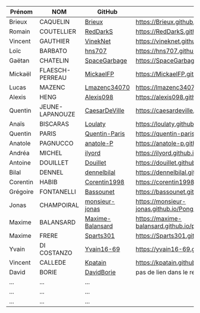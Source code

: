 | Prénom              | NOM              | GitHub                                                        | Pong                                        |
| ------------------- |----------------  | ------------------------------------------------------------- | --------------------------------------------------------- |
| Brieux              | CAQUELIN         | [Brieux](https://github.com/Brieux)                           | https://Brieux.github.io/Pong/index.html   |
| Romain              | COUTELLIER       | [RedDarkS](https://github.com/RedDarkS)                       | https://RedDarkS.github.io/pong/index.html |
| Vincent             | GAUTHIER         | [VinekNet](https://github.com/VinekNet)                       |https://vineknet.github.io/PONG/index.html |
| Loïc                | BARBATO          | [hns707](https://github.com/hns707)                           | https://hns707.github.io/pong/          |
| Gaëtan              | CHATELIN         | [SpaceGarbage](https://github.com/SpaceGarbage)               | https://SpaceGarbage.github.io/Pong/index.html|
| Mickaël             | FLAESCH-PERREAU  | [MickaelFP](https://github.com/MickaelFP)                     |https://MickaelFP.github.io/Pong/index.html|
| Lucas               | MAZENC           | [Lmazenc34070](https://github.com/Lmazenc34070)               | https://lmazenc34070.github.io/Pong/index.html |
| Alexis              | HENG             | [Alexis098](https://github.com/Alexis098)                     | https://alexis098.github.io/pong/index.html    |
| Quentin             | JEUNE-LAPANOUZE  | [CaesarDeVille](https://github.com/CaesarDeVille)             |https://caesardeville.github.io/Pong/index.html |
| Anaïs               | BISCARAS         | [Loulaty](https://github.com/Loulaty)                         | https://loulaty.github.io/pong|
| Quentin             | PARIS            | [Quentin-Paris](https://github.com/Quentin-Paris)             | https://quentin-paris.github.io/PONG/  |
| Anatole             | PAGNUCCO         | [anatole-P](https://github.com/anatole-P)                     | https://anatole-p.github.io/Pong/index.html|
| Andréa              | MICHEL           | [ilyord](https://github.com/ilyord)                           |   https://ilyord.github.io/Pong/index.html       |
| Antoine             | DOUILLET         | [Douillet](https://github.com/Douillet)                       | https://douillet.github.io/pong/     |
| Bilal               | DENNEL           | [dennelbilal](https://github.com/dennelbilal)                 | https://dennelbilal.github.io/Pong/index.html|
| Corentin            | HABIB            | [Corentin1998](https://github.com/Corentin1998)               | https://corentin1998.github.io/Pong/index.html |
| Grégoire            | FONTANELLI       | [Bassounet](https://github.com/Bassounet)                     | https://bassounet.github.io/PONG/|
| Jonas               | CHAMPOIRAL       | [monsieur-jonas](https://github.com/monsieur-jonas)           | https://monsieur-jonas.github.io/Pong/index.html|
| Maxime              | BALANSARD        | [Maxime-Balansard](https://github.com/Maxime-Balansard)       | https://maxime-balansard.github.io/pong/index.html     |
| Maxime              | FRERE            | [Sparts301](https://github.com/Sparts301)                     | https://Sparts301.github.io/Pong |
| Yvain               | DI COSTANZO      | [Yvain16-69](https://github.com/Yvain16-69)                   |https://yvain16-69.github.io/PONG/index.html |
| Vincent             | CALLEDE          | [Kpatain](https://github.com/Kpatain)                         | https://kpatain.github.io/pong/index.html    |
| David               | BORIE            | [DavidBorie](https://github.com/DavidBorie)                   |  pas de lien dans le readme  |
| ...       | ...         |   ... |
| ...       | ...         |   ... |
| ...       | ...         |   ... |

